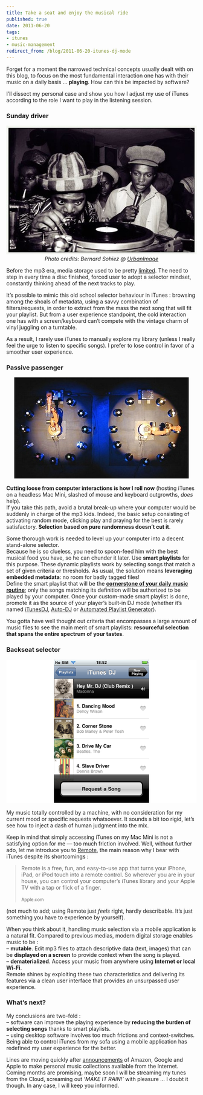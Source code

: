 ```yaml
--- 
title: Take a seat and enjoy the musical ride
published: true
date: 2011-06-20
tags: 
- itunes
- music-management
redirect_from: /blog/2011-06-20-itunes-dj-mode
---
```

<p>Forget for a moment the narrowed technical concepts usually dealt with on this blog, to focus on the most fundamental interaction one has with their music on a daily basis &hellip; <strong>playing</strong>. How can this be impacted by software?</p>

<p>I&rsquo;ll dissect my personal case and show you how I adjust my use of iTunes according to the role I want to play in the listening session.</p>

<h3>Sunday driver</h3>

<p style="text-align: center;"><img title="Festus and Bikey Dread of Sir Coxsone soundsystem" src="/public/img/posts/coxsone-soundsystem.jpg" alt="Festus and Bikey Dread of Sir Coxsone soundsystem" /><br>
<em>Photo credits: Bernard Sohiez @ <a href="http://www.urbanimage.tv/reggae/sound+systems/reggae+selectors/rx026_jbs_y/">UrbanImage</a></em></p>

<p>Before the mp3 era, media storage used to be pretty <a href="http://mozy.com/blog/wp-content/uploads/2009/08/physical-storage-vs-digital-storage.png">limited</a>. The need to step in every time a disc finished, forced user to adopt a selector mindset, constantly thinking ahead of the next tracks to play.</p>

<p>It&rsquo;s possible to mimic this old school selector behaviour in iTunes : browsing among the shoals of metadata, using a savvy combination of filters/requests, in order to extract from the mass the next song that will fit your playlist. But from a user experience standpoint, the cold interaction one has with a screen/keyboard can&rsquo;t compete with the vintage charm of vinyl juggling on a turntable.</p>

<p>As a result, I rarely use iTunes to manually explore my library (unless I really feel the urge to listen to specific songs). I prefer to lose control in favor of a smoother user experience.</p>

<h3>Passive passenger</h3>

<p style="text-align: center;"><img title="Kuka Juke Bot" src="/public/img/posts/kuka_juke_bot.jpg" alt="Kuka Juke Bot" /></p>

<p><strong>Cutting loose from computer interactions is how I roll now</strong> (hosting iTunes on a headless Mac Mini, slashed of mouse and keyboard outgrowths, <em>does</em> help).<br />
If you take this path, avoid a brutal break-up where your computer would be suddenly in charge of the mp3 kids. Indeed, the basic setup consisting of activating random mode, clicking play and praying for the best is rarely satisfactory. <strong>Selection based on pure randomness doesn&rsquo;t cut it</strong>.</p>

<p>Some thorough work is needed to level up your computer into a decent stand-alone selector.<br />
Because he is so clueless, you need to spoon-feed him with the best musical food you have, so he can chunder it later. Use <strong>smart playlists</strong> for this purpose. These dynamic playlists work by selecting songs that match a set of given criteria or thresholds. As usual, the solution means <strong>leveraging embedded metadata</strong>: no room for badly tagged files!<br />
Define the smart playlist that will be the <strong><a href="/blog/daily-routine-smart-playlist-filterings">cornerstone of your daily music routine</a></strong>; only the songs matching its definition will be authorized to be played by your computer.
Once your custom-made smart playlist is done, promote it as the source of your player&rsquo;s built-in DJ mode (whether it&rsquo;s named <a href="http://www.apple.com/itunes/features/">iTunesDJ</a>, <a href="http://seriouslytrivial.com/2009/09/06/itunes-genius-like-playlist-with-mediamonkey/">Auto-DJ</a> or <a href="http://amarok.kde.org/en/Insider/Issue_15#apg">Automated Playlist Generator</a>).</p>

<p>You gotta have well thought out criteria that encompasses a large amount of music files to see the main merit of smart playlists: <strong>resourceful selection that spans the entire spectrum of your tastes</strong>.</p>

<h3>Backseat selector</h3>

<p style="text-align: center;"><img title="Festus and Bikey Dread of Sir Coxsone soundsystem" src="/public/img/posts/remote_ui.png" alt="Remote iphone application" /></p>

<p>My music totally controlled by a machine, with no consideration for my current mood or specific requests whatsoever. It sounds a bit too rigid, let&rsquo;s see how to inject a dash of human judgment into the mix.</p>

<p>Keep in mind that simply accessing iTunes on my Mac Mini is not a satisfying option for me &mdash; too much friction involved. Well, without further ado, let me introduce you to <a href="http://www.quora.com/What-life-lessons-are-unintuitive-or-go-against-common-sense-or-wisdom">Remote</a>, the main reason why I bear with iTunes despite its shortcomings :</p>

<blockquote><p>Remote is a free, fun, and easy-to-use app that turns your     iPhone, iPad, or iPod touch into a remote control. So wherever you are in your house, you can control your computer’s iTunes library and your Apple TV with a tap or flick of a finger.</p>
<small>Apple.com</small></blockquote>

<p>(not much to add; using Remote just <em>feels</em> right, hardly describable. It&rsquo;s just something you have to experience by yourself).</p>

<p>When you think about it, handling music selection via a mobile application is a natural fit. Compared to previous medias, modern digital storage enables music to be  :<br />
  &ndash; <strong>mutable</strong>. Edit mp3 files to attach descriptive data (text, images) that can be <strong>displayed on a screen</strong> to provide context when the song is played.<br />
  &ndash; <strong>dematerialized</strong>. Access your music from anywhere using <strong>Internet or local Wi-Fi</strong>.<br />
Remote shines by exploiting these two characteristics and delivering its features via a clean user interface that provides an unsurpassed user experience.</p>

<h3>What&rsquo;s next?</h3>

<p>My conclusions are two-fold :<br />
  &ndash; software can improve the playing experience by <strong>reducing the burden of selecting songs</strong> thanks to smart playlists.  <br />
  &ndash; using desktop software involves too much frictions and context-switches. Being able to control iTunes from my sofa using a mobile application has redefined my user experience for the better.</p>

<p>Lines are moving quickly after <a href="http://www.ghacks.net/2011/06/07/apple-icloud-google-music-amazon-cloud-drive-its-getting-crowded/">announcements</a> of Amazon, Google and Apple to make personal music collections available from the Internet.<br />
Coming months are promising, maybe soon I will be streaming my tunes from the Cloud, screaming out <em>&lsquo;MAKE IT RAIN!&rsquo;</em> with pleasure &hellip; I doubt it though. In any case, I will keep you informed.</p>
